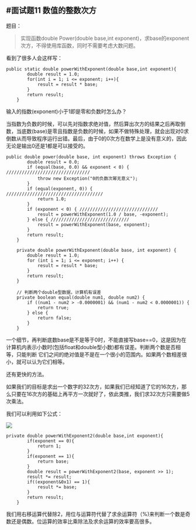 #面试题11 数值的整数次方
---

题目：

>实现函数double Power(double base,int exponent)，求base的exponent次方，不得使用库函数，同时不需要考虑大数问题。

看到了很多人会这样写：

```
public static double powerWithExponent(double base,int exponent){
		double result = 1.0;
		for(int i = 1; i <= exponent; i++){
			result = result * base;
		}
		return result;
	}
```

输入的指数(exponent)小于1即是零和负数时怎么办？

当指数为负数的时候，可以先对指数求绝对值，然后算出次方的结果之后再取倒数，当底数(base)是零且指数是负数的时候，如果不做特殊处理，就会出现对0求倒数从而导致程序运行出错。最后，由于0的0次方在数学上是没有意义的，因此无论是输出0还是1都是可以接受的。

```
public double power(double base, int exponent) throws Exception {
		double result = 0.0;
		if (equal(base, 0.0) && exponent < 0) { ////////////////////////////////
			throw new Exception("0的负数次幂无意义");   
		}
		if (equal(exponent, 0)) { /////////////////////////////////////
			return 1.0;
		}
		if (exponent < 0) { //////////////////////////////
			result = powerWithExponent(1.0 / base, -exponent);
		} else { //////////////////////////////
			result = powerWithExponent(base, exponent);
		}
		return result;
	}

	private double powerWithExponent(double base, int exponent) {
		double result = 1.0;
		for (int i = 1; i <= exponent; i++) {
			result = result * base;
		}
		return result;
	}

	// 判断两个double型数据，计算机有误差
	private boolean equal(double num1, double num2) {
		if ((num1 - num2 > -0.0000001) && (num1 - num2 < 0.0000001)) {
			return true;
		} else {
			return false;
		}
	}
```

一个细节，再判断底数base是不是等于0时，不能直接写base==0，这是因为在计算机内表示小数时(包括float和double型小数)都有误差。判断两个数是否相等，只能判断 它们之间的绝对值是不是在一个很小的范围内。如果两个数相差很小，就可以认为它们相等。

还有更快的方法。

如果我们的目标是求出一个数字的32次方，如果我们已经知道了它的16次方，那么只要在16次方的基础上再平方一次就好了，依此类推，我们求32次方只需要做5次乘法。

我们可以利用如下公式：

![](http://img.blog.csdn.net/20150731084039653)

```
private double powerWithExponent2(double base,int exponent){
		if(exponent == 0){
			return 1;
		}
		if(exponent == 1){
			return base;
		}
		double result = powerWithExponent2(base, exponent >> 1);
		result *= result;
		if((exponent&0x1) == 1){
			result *= base;
		}
		return result;
	}
```

我们用右移运算代替除2，用位与运算符代替了求余运算符（%)来判断一个数是奇数还是偶数。位运算的效率比乘除法及求余运算的效率要高很多。
